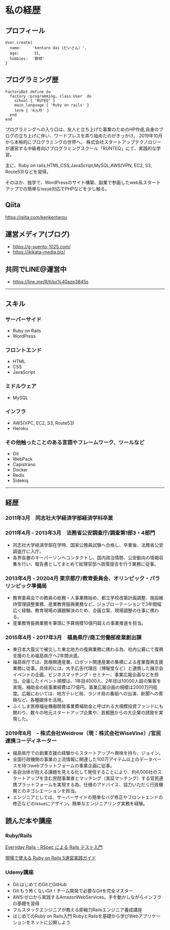# 私の経歴

## プロフィール

```
User.create(
  name:     'kentaro dai（だいさん）',
  age:    　 31,
  hobbies:  '野球'
}
```

## プログラミング歴

```
FactoryBot.define do
  factory :programming, class:User  do
    school { 'RUTEQ' }
    main_language { 'Ruby on rails' }
    term { '6ヵ月' }
  end
end
```

プログラミングへの入り口は、友人と立ち上げた事業のためのHP作成,自身のブログの立ち上げに伴い、ワードプレスを弄り始めたのがきっかけ。
2019年10月から本格的にプログラミングの世界へ。
株式会社スタートアップテクノロジーが運営する中級者向けプログラミングスクール「RUNTEQ」にて、実践的な学習。

主に、Ruby on rails,HTML,CSS,JavaScript,MySQL,AWS(VPN, EC2, S3, Route53)などを習得。

そのほか、独学で、WordPressのサイト構築、副業で参画したweb系スタートアップでの簡単なissue対応でPHPなどを少し触る。

## Qiita

https://qiita.com/kenkentarou

## 運営メディア(ブログ)
- https://g-suento-1025.com/
- https://ikikata-media.biz/

## 共同でLINE@運営中
- https://line.me/R/ti/p/%40azp3845s

---

## スキル

### サーバーサイド

- Ruby on Rails
- WordPress

### フロントエンド

- HTML
- CSS
- JavaScript

### ミドルウェア

- MySQL

### インフラ
- AWS(VPC, EC2, S3, Route53)
- Heroku

### その他触ったことのある言語やフレームワーク、ツールなど
- Git
- WebPack
- Capistrano
- Docker
- Redis
- Sidekiq

---

## 経歴

### 2011年3月　同志社大学経済学部経済学科卒業

### 2011年4月 - 2013年3月　法務省公安調査庁/調査第1部3・4部門
- 同志社大学経済学部在学時、国家公務員試験へ合格し、卒業後、法務省公安調査庁に入庁。 
- 各界各層のキーパーソンへコンタクトし、国内政治情勢、公安動向の情報収集を行い、報告書としてまとめて総理官邸へ政策提言を行う業務に従事。

### 2013年4月 - 20204月  東京都庁/教育委員会、オリンピック・パラリンピック準備局
- 教育委員会での教員の総務・人事業務始め、都立学校改築計画調整、施設維持管理調整業務、産業教育振興業務など、ジョブローテーションで3年間幅広く経験。教育現場の課題解決のため、企画立案、現場調整の仕事に携わる。
- 産業教育振興業務を筆頭に予算規模10億円超えの事業推進を担当。

### 2015年4月 - 2017年3月　福島県庁/商工労働部産業創出課
- 東日本大震災で被災した東北地方の復興業務に携わる為、社内公募にて復興支援のため福島県庁へ2年間派遣。 
- 福島県庁では、医療関連産業、ロボット関連産業の集積による産業復興支援業務に従事。具体的には、大手広告代理店（博報堂など）と連携した展示会イベントの企画、ビジネスマッチング・セミナー、事業広報企画などを担当。企画したイベント規模は、1年目4000人、2年目は10000人超の集客を実現。補助金の総事業経費は77億円。事業広報企画の規模は2000万円程度。広報においては、地方テレビ局、ラジオ局の番組への出演、新聞への寄稿など、各種媒体を活用。 
- ふくしま医療福祉機器開発事業費補助金と呼ばれる大規模投資ファンドにも関わり、数々の地元スタートアップ企業や、首都圏からの大企業の誘致を実現した。

### 2019年8月　- 株式会社Weldrow（現：株式会社WiseVine）/官民連携コーディネーター
- 福島県庁での創業支援の経験からスタートアップへ興味を持ち、ジョイン。
- 全国行政機関の事業の上流情報に関連した100万アイテム以上のデータベースを持つwebプラットフォームの事業企画に従事。
- 各自治体が抱える課題を見える化して発信することにより、約4,000社のスタートアップを含む民間事業者とマッチング（実証マッチング）する官民連携プラットフォームを実現する為、仕様のアドバイス、協力いただく行政機関とのネゴシエーションを担当。
- エンジニアとしては、サーバーサイドの簡単なバグ修正やフロントエンドの修正などのissueにアサイン。簡単なエンジニアリング実務を経験。

## 読んだ本や講座

### Ruby/Rails

[Everyday Rails - RSpec による Rails テスト入門](https://leanpub.com/everydayrailsrspec-jp)

[現場で使える Ruby on Rails 5速習実践ガイド](https://www.amazon.co.jp/%E7%8F%BE%E5%A0%B4%E3%81%A7%E4%BD%BF%E3%81%88%E3%82%8B-Ruby-Rails-5%E9%80%9F%E7%BF%92%E5%AE%9F%E8%B7%B5%E3%82%AC%E3%82%A4%E3%83%89-%E5%A4%A7%E5%A0%B4%E5%AF%A7%E5%AD%90/dp/4839962227)

### Udemy講座
- Git:はじめてのGitとGitHub
- Git:もう怖くないGit！チーム開発で必要なGitを完全マスター
- AWS:ゼロから実践するAmazonWebServices。手を動かしながらインフラの基礎を習得
- フルスタックエンジニアが教える即戦力Railsエンジニア養成講座
- はじめてのRuby on Rails入門 RubyとRailsを基礎から学びWebアプリケーションをネットに公開しよう


